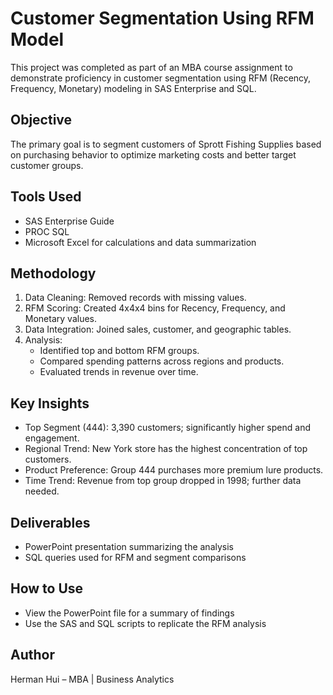 
# Customer Segmentation Using RFM Model

This project was completed as part of an MBA course assignment to demonstrate proficiency in customer segmentation using RFM (Recency, Frequency, Monetary) modeling in SAS Enterprise and SQL.

## Objective
The primary goal is to segment customers of Sprott Fishing Supplies based on purchasing behavior to optimize marketing costs and better target customer groups.

## Tools Used
- SAS Enterprise Guide
- PROC SQL
- Microsoft Excel for calculations and data summarization

## Methodology
1. Data Cleaning: Removed records with missing values.
2. RFM Scoring: Created 4x4x4 bins for Recency, Frequency, and Monetary values.
3. Data Integration: Joined sales, customer, and geographic tables.
4. Analysis:
   - Identified top and bottom RFM groups.
   - Compared spending patterns across regions and products.
   - Evaluated trends in revenue over time.

## Key Insights
- Top Segment (444): 3,390 customers; significantly higher spend and engagement.
- Regional Trend: New York store has the highest concentration of top customers.
- Product Preference: Group 444 purchases more premium lure products.
- Time Trend: Revenue from top group dropped in 1998; further data needed.

## Deliverables
- PowerPoint presentation summarizing the analysis
- SQL queries used for RFM and segment comparisons

## How to Use
- View the PowerPoint file for a summary of findings
- Use the SAS and SQL scripts to replicate the RFM analysis

## Author
Herman Hui – MBA | Business Analytics

